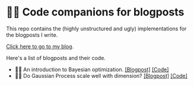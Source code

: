 # 👨‍💻 Code companions for blogposts 

This repo contains the (highly unstructured and ugly) implementations for the blogposts I write.

[Click here to go to my blog](https://www.miguelgondu.com/blogposts/).

Here's a list of blogposts and their code.
- 👨‍💻 An introduction to Bayesian optimization. [[Blogpost]](https://www.miguelgondu.com/blogposts/2023-07-31/intro-to-bo/) [[Code]](/intro_to_bo/running_example.py)
- 👨‍💻 Do Gaussian Process scale well with dimension? [[Blogpost]](https://www.miguelgondu.com/blogposts/2024-03-16/when-does-vanilla-gpr-fail/) [[Code]](/high_dimensional_gps/)